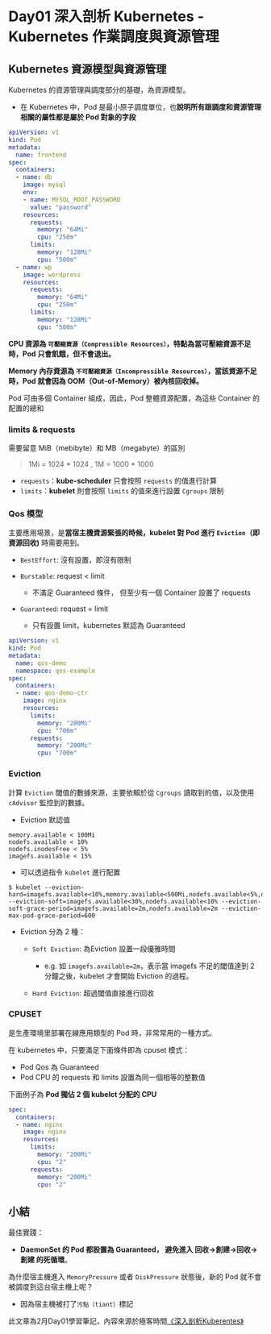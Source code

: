 # Day01 深入剖析 Kubernetes - Kubernetes 作業調度與資源管理

## Kubernetes 資源模型與資源管理

Kubernetes 的資源管理與調度部分的基礎，為資源模型。

- 在 Kubernetes 中，Pod 是最小原子調度單位，也**說明所有跟調度和資源管理相關的屬性都是屬於 Pod 對象的字段**

```yaml
apiVersion: v1
kind: Pod
metadata:
  name: frontend
spec:
  containers:
  - name: db
    image: mysql
    env:
    - name: MYSQL_ROOT_PASSWORD
      value: "password"
    resources:
      requests:
        memory: "64Mi"
        cpu: "250m"
      limits:
        memory: "128Mi"
        cpu: "500m"
  - name: wp
    image: wordpress
    resources:
      requests:
        memory: "64Mi"
        cpu: "250m"
      limits:
        memory: "128Mi"
        cpu: "500m"
```

**CPU 資源為 `可壓縮資源（Compressible Resources）`，特點為當可壓縮資源不足時，Pod 只會飢餓，但不會退出。**

**Memory 內存資源為 `不可壓縮資源（Incompressible Resources）`，當該資源不足時，Pod 就會因為 OOM（Out-of-Memory）被內核回收掉。**

Pod 可由多個 Container 組成，因此，Pod 整體資源配置，為這些 Container 的配置的總和

### limits & requests

需要留意 MiB（mebibyte）和 MB（megabyte）的區別
> 1Mi = 1024 * 1024 , 1M  = 1000 * 1000

- `requests`：**kube-scheduler** 只會按照 `requests` 的值進行計算
- `limits`：**kubelet** 則會按照 `limits` 的值來進行設置 `Cgroups` 限制

### Qos 模型

主要應用場景，是**當宿主機資源緊張的時候，kubelet 對 Pod 進行 `Eviction`（即資源回收)** 時需要用到。

- `BestEffort`: 沒有設置，即沒有限制

- `Burstable`: request < limit

    - 不滿足 Guaranteed 條件， 但至少有一個 Container 設置了 requests
    
- `Guaranteed`: request = limit

    - 只有設置 limit，kubernetes 默認為 Guaranteed

```yaml
apiVersion: v1
kind: Pod
metadata:
  name: qos-demo
  namespace: qos-example
spec:
  containers:
  - name: qos-demo-ctr
    image: nginx
    resources:
      limits:
        memory: "200Mi"
        cpu: "700m"
      requests:
        memory: "200Mi"
        cpu: "700m"
```

### Eviction 

計算 `Eviction` 閾值的數據來源，主要依賴於從 `Cgroups` 讀取到的值，以及使用 `cAdvisor` 監控到的數據。

- Eviction 默認值

```
memory.available < 100Mi
nodefs.available < 10%
nodefs.inodesFree < 5%
imagefs.available < 15%
```

- 可以透過指令 `kubelet` 進行配置

```shell
$ kubelet --eviction-hard=imagefs.available<10%,memory.available<500Mi,nodefs.available<5%,nodefs.inodesFree<5% --eviction-soft=imagefs.available<30%,nodefs.available<10% --eviction-soft-grace-period=imagefs.available=2m,nodefs.available=2m --eviction-max-pod-grace-period=600
```

- Eviction 分為 2 種：

    - `Soft Eviction`: 為Eviction 設置一段優雅時間
        
        - e.g. 如 `imagefs.available=2m`，表示當 imagefs 不足的閾值達到 2 分鐘之後，kubelet 才會開始 Eviction 的過程。
    
    - `Hard Eviction`: 超過閾值直接進行回收

### CPUSET

是生產環境里部署在線應用類型的 Pod 時，非常常用的一種方式。

在 kubernetes 中，只要滿足下面條件即為 cpuset 模式：

- Pod Qos 為 Guaranteed
- Pod CPU 的 requests 和 limits 設置為同一個相等的整數值

下面例子為 **Pod 獨佔 2 個 kubelct 分配的 CPU**
```yaml
spec:
  containers:
  - name: nginx
    image: nginx
    resources:
      limits:
        memory: "200Mi"
        cpu: "2"
      requests:
        memory: "200Mi"
        cpu: "2"
```

## 小結

最佳實踐：

- **DaemonSet 的 Pod 都設置為 Guaranteed， 避免進入 **回收->創建->回收->創建** 的死循環**。

為什麼宿主機進入 `MemoryPressure` 或者 `DiskPressure` 狀態後，新的 Pod 就不會被調度到這台宿主機上呢？

- 因為宿主機被打了`污點（tiant）`標記

此文章為2月Day01學習筆記，內容來源於極客時間[《深入剖析Kuberentes》](https://time.geekbang.org/column/article/69678)